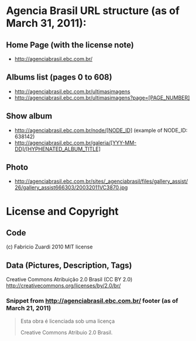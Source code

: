 # Agencia Brasil URL structure (as of March 31, 2011):

## Home Page (with the license note)
- http://agenciabrasil.ebc.com.br/

## Albums list (pages 0 to 608)
- http://agenciabrasil.ebc.com.br/ultimasimagens
- http://agenciabrasil.ebc.com.br/ultimasimagens?page=[PAGE_NUMBER]

## Show album
- http://agenciabrasil.ebc.com.br/node/[NODE_ID] (example of NODE_ID: 638142)
- http://agenciabrasil.ebc.com.br/galeria/[YYY-MM-DD]/[HYPHENATED_ALBUM_TITLE]

## Photo
 - http://agenciabrasil.ebc.com.br/sites/_agenciabrasil/files/gallery_assist/26/gallery_assist666303/20032011VC3870.jpg

# License and Copyright

## Code

(c) Fabricio Zuardi 2010
MIT license

## Data (Pictures, Description, Tags)

Creative Commons Atribuição 2.0 Brasil (CC BY 2.0)
http://creativecommons.org/licenses/by/2.0/br/

### Snippet from http://agenciabrasil.ebc.com.br/ footer (as of March 21, 2011)

>Esta obra é licenciada
>sob uma licença
>
>Creative Commons Atribuio 2.0 Brasil.